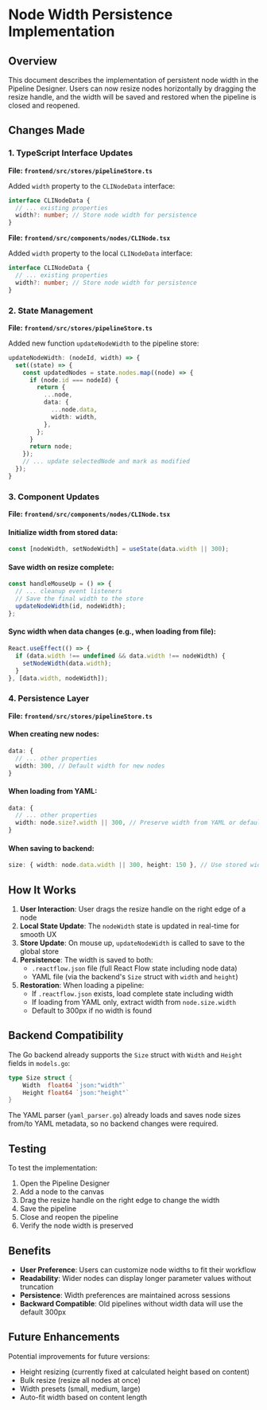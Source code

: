 # Node Width Persistence Implementation

## Overview

This document describes the implementation of persistent node width in the Pipeline Designer. Users can now resize nodes horizontally by dragging the resize handle, and the width will be saved and restored when the pipeline is closed and reopened.

## Changes Made

### 1. TypeScript Interface Updates

**File: `frontend/src/stores/pipelineStore.ts`**

Added `width` property to the `CLINodeData` interface:
```typescript
interface CLINodeData {
  // ... existing properties
  width?: number; // Store node width for persistence
}
```

**File: `frontend/src/components/nodes/CLINode.tsx`**

Added `width` property to the local `CLINodeData` interface:
```typescript
interface CLINodeData {
  // ... existing properties
  width?: number; // Store node width for persistence
}
```

### 2. State Management

**File: `frontend/src/stores/pipelineStore.ts`**

Added new function `updateNodeWidth` to the pipeline store:
```typescript
updateNodeWidth: (nodeId, width) => {
  set((state) => {
    const updatedNodes = state.nodes.map((node) => {
      if (node.id === nodeId) {
        return {
          ...node,
          data: {
            ...node.data,
            width: width,
          },
        };
      }
      return node;
    });
    // ... update selectedNode and mark as modified
  });
}
```

### 3. Component Updates

**File: `frontend/src/components/nodes/CLINode.tsx`**

#### Initialize width from stored data:
```typescript
const [nodeWidth, setNodeWidth] = useState(data.width || 300);
```

#### Save width on resize complete:
```typescript
const handleMouseUp = () => {
  // ... cleanup event listeners
  // Save the final width to the store
  updateNodeWidth(id, nodeWidth);
};
```

#### Sync width when data changes (e.g., when loading from file):
```typescript
React.useEffect(() => {
  if (data.width !== undefined && data.width !== nodeWidth) {
    setNodeWidth(data.width);
  }
}, [data.width, nodeWidth]);
```

### 4. Persistence Layer

**File: `frontend/src/stores/pipelineStore.ts`**

#### When creating new nodes:
```typescript
data: {
  // ... other properties
  width: 300, // Default width for new nodes
}
```

#### When loading from YAML:
```typescript
data: {
  // ... other properties
  width: node.size?.width || 300, // Preserve width from YAML or default to 300
}
```

#### When saving to backend:
```typescript
size: { width: node.data.width || 300, height: 150 }, // Use stored width or default
```

## How It Works

1. **User Interaction**: User drags the resize handle on the right edge of a node
2. **Local State Update**: The `nodeWidth` state is updated in real-time for smooth UX
3. **Store Update**: On mouse up, `updateNodeWidth` is called to save to the global store
4. **Persistence**: The width is saved to both:
   - `.reactflow.json` file (full React Flow state including node data)
   - YAML file (via the backend's `Size` struct with `width` and `height`)
5. **Restoration**: When loading a pipeline:
   - If `.reactflow.json` exists, load complete state including width
   - If loading from YAML only, extract width from `node.size.width`
   - Default to 300px if no width is found

## Backend Compatibility

The Go backend already supports the `Size` struct with `Width` and `Height` fields in `models.go`:

```go
type Size struct {
	Width  float64 `json:"width"`
	Height float64 `json:"height"`
}
```

The YAML parser (`yaml_parser.go`) already loads and saves node sizes from/to YAML metadata, so no backend changes were required.

## Testing

To test the implementation:

1. Open the Pipeline Designer
2. Add a node to the canvas
3. Drag the resize handle on the right edge to change the width
4. Save the pipeline
5. Close and reopen the pipeline
6. Verify the node width is preserved

## Benefits

- **User Preference**: Users can customize node widths to fit their workflow
- **Readability**: Wider nodes can display longer parameter values without truncation
- **Persistence**: Width preferences are maintained across sessions
- **Backward Compatible**: Old pipelines without width data will use the default 300px

## Future Enhancements

Potential improvements for future versions:
- Height resizing (currently fixed at calculated height based on content)
- Bulk resize (resize all nodes at once)
- Width presets (small, medium, large)
- Auto-fit width based on content length
